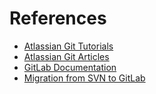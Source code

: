<!SLIDE transition=fade>

# References #

* [Atlassian Git Tutorials](https://www.atlassian.com/git/tutorials)
* [Atlassian Git Articles](https://www.atlassian.com/git/articles)
* [GitLab Documentation](http://doc.gitlab.com/ce/workflow/README.html)
* [Migration from SVN to GitLab](https://gist.github.com/leftclickben/322b7a3042cbe97ed2af)
